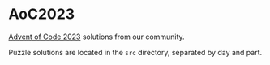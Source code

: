 # AoC2023

[Advent of Code 2023](https://adventofcode.com/2023) solutions from our community. 

Puzzle solutions are located in the `src` directory, separated by day and part.
